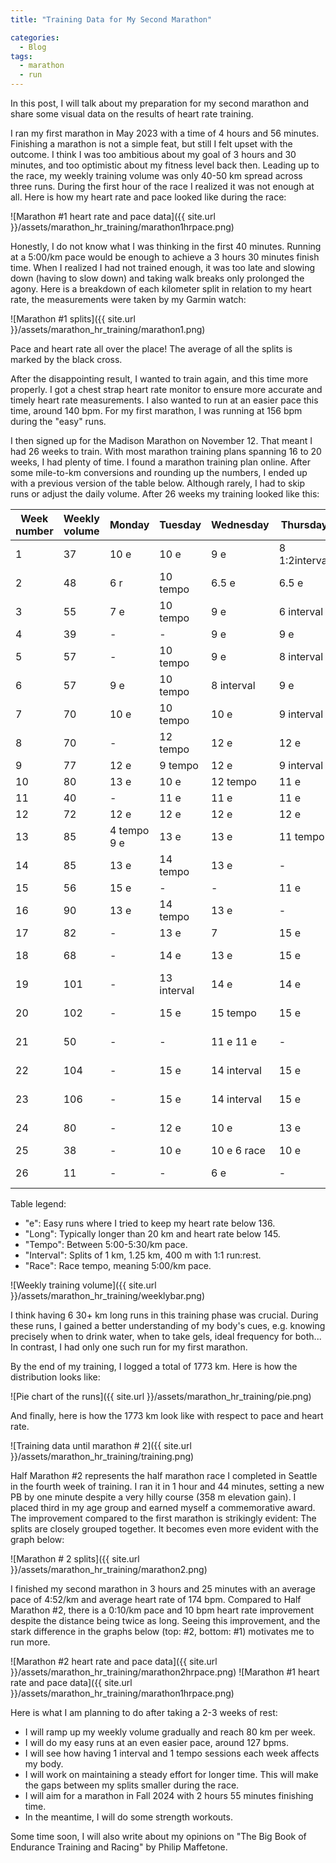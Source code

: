 ```yaml
---
title: "Training Data for My Second Marathon"

categories:
  - Blog
tags:
  - marathon
  - run
---
```


In this post, I will talk about my preparation for my second marathon and share some visual data on the results of heart rate training.

I ran my first marathon in May 2023 with a time of 4 hours and 56 minutes. Finishing a marathon is not a simple feat, but still I felt upset with the outcome. I think I was too ambitious about my goal of 3 hours and 30 minutes, and too optimistic about my fitness level back then. Leading up to the race, my weekly training volume was only 40-50 km spread across three runs. During the first hour of the race I realized it was not enough at all. Here is how my heart rate and pace looked like during the race:

![Marathon #1 heart rate and pace data]({{ site.url }}/assets/marathon_hr_training/marathon1hrpace.png)

Honestly, I do not know what I was thinking in the first 40 minutes. Running at a 5:00/km pace would be enough to achieve a 3 hours 30 minutes finish time. When I realized I had not trained enough, it was too late and slowing down (having to slow down) and taking walk breaks only prolonged the agony. Here is a breakdown of each kilometer split in relation to my heart rate, the measurements were taken by my Garmin watch:

![Marathon #1 splits]({{ site.url }}/assets/marathon_hr_training/marathon1.png)

Pace and heart rate all over the place! The average of all the splits is marked by the black cross.

After the disappointing result, I wanted to train again, and this time more properly. I got a chest strap heart rate monitor to ensure more accurate and timely heart rate measurements. I also wanted to run at an easier pace this time, around 140 bpm. For my first marathon, I was running at 156 bpm during the "easy" runs.

I then signed up for the Madison Marathon on November 12. That meant I had 26 weeks to train. With most marathon training plans spanning 16 to 20 weeks, I had plenty of time. I found a marathon training plan online. After some mile-to-km conversions and rounding up the numbers, I ended up with a previous version of the table below. Although rarely, I had to skip runs or adjust the daily volume. After 26 weeks my training looked like this:

|   Week number     | Weekly volume	|	Monday		|	Tuesday		|	Wednesday	|	Thursday			|	Friday			|	Saturday				| Sunday				|
|-------------------------|-----------------------|--------------------|-------------------|-------------------|-----------------------|-------------------|--------------------------|-----------------------|
| 1                           | 37						|	10 e				|	10 e				|	9 e				|	8 1:2interval		|	-					|		-						|	-						|
| 2                           |  48						|	6 r				|	10 tempo		|	6.5 e			|	6.5 e				|	6 r				|		13, last 2 mp	|	-						|
| 3                           |  55						|	7 e				|	10 tempo		|	9 e				|	6 interval			|	7 r				|		16					|	-						|
| 4                           |  39						|	-					|	-					|	9 e				|	9 e					|	-					|		-						|	21 race			|
| 5                           |  57						|	-					|	10 tempo		|	9 e				|	8 interval			|	9 e				|		20, last 1 mp	|	-						|
| 6                           |  57						|	9 e				|	10 tempo		|	8 interval		|	9 e					|	21				|		-						|	-						|
| 7                           |  70						|	10 e				|	10 tempo		|	10 e				|	9 interval			|	10 e				|		21 long				|	-						|
| 8                           |   70						|	-					|	12 tempo		|	12 e				|	12 e					|	12 e				|		22 long				|	-						|
| 9                           |  77						|	12 e				|	9 tempo		|	12 e				|	9	 interval		|	12 e				|		23 long				|	-						|
| 10                         |  80						|	13 e				|	10 e				|	12 tempo		|	11 e					|	11 e				|		23 long				|	-						|
| 11                         |  40						|	-					|	11 e				|	11 e				|	11 e					|	-					|		-						|	7 e					|
| 12                         |  72						|	12 e				|	12 e				|	12 e				|	12 e					|	12 e				|		12 e					|	-						|
| 13                         |  85						|	4 tempo 9 e	|	13 e				|	13 e				|	11 tempo			|	10 e				|		-						|	25 long				|
| 14                         |  85						|	13 e				|	14 tempo		|	13 e				|	-						|	-					|		30 long				|	15 e					|
| 15                         |  56						|	15 e				|	-					|	-					|	11 e					|	15 e				|		15 e					|	-						|
| 16                         |  90						|	13 e				|	14 tempo		|	13 e				|	-						|	26 long			|		13 e					|	11 e					|
| 17                         |  82						|	-					|	13 e				|	7					|	15 e					|	15 e				|		-						|	32 long				|
| 18                         |  68						|	-					|	14 e				|	13 e				|	15 e					|	14 tempo		|		12 e					|	-						|
| 19                         |  101						|	-					|	13 interval	|	14 e				|	14 e					|	14 e				|		13 tempo			|	33 long				|
| 20                         |  102						|	-					|	15 e				|	15 tempo		|	15 e					|	13 interval	|		14 e					|	30 long				|
| 21                         |  50						|	-					|	-					|	11 e 11 e		|	-						|	14 interval	|		14 e					|	-						|
| 22                         |  104						|	-					|	15 e				|	14 interval	|	15 e					|	15 e				|		15 e					|	30 long	 2 race	|
| 23                         |  106						|	-					|	15 e				|	14 interval	|	15 e					|	15 e				|		15 e					|	32 long	 5 race	|
| 24                         |  80						|	-					|	12 e				|	10 e				|	13 e					|	12 interval	|		12 e					|	21 long				|
| 25                         |  38						|	-					|	10 e				|	10 e	6 race	|	10 e					|	-					|		8 e					|	-						|
| 26                         |  11						|	-					|	-					|	6 e				|	-						|	-					|		5 shakeout		|	42 race 1 e		|

Table legend:
- "e": Easy runs where I tried to keep my heart rate below 136.
- "Long": Typically longer than 20 km and heart rate below 145.
- "Tempo": Between 5:00-5:30/km pace.
- "Interval": Splits of 1 km, 1.25 km, 400 m with 1:1 run:rest.
- "Race": Race tempo, meaning 5:00/km pace.

![Weekly training volume]({{ site.url }}/assets/marathon_hr_training/weeklybar.png)

I think having 6 30+ km long runs in this training phase was crucial. During these runs, I gained a better understanding of my body's cues, e.g. knowing precisely when to drink water, when to take gels, ideal frequency for both... In contrast, I had only one such run for my first marathon.

By the end of my training, I logged a total of 1773 km. Here is how the distribution looks like:

![Pie chart of the runs]({{ site.url }}/assets/marathon_hr_training/pie.png)

And finally, here is how the 1773 km look like with respect to pace and heart rate.

![Training data until marathon # 2]({{ site.url }}/assets/marathon_hr_training/training.png)

Half Marathon #2 represents the half marathon race I completed in Seattle in the fourth week of training. I ran it in 1 hour and 44 minutes, setting a new PB by one minute despite a very hilly course (358 m elevation gain). I placed third in my age group and earned myself a commemorative award. The improvement compared to the first marathon is strikingly evident: The splits are closely grouped together. It becomes even more evident with the graph below:

![Marathon # 2 splits]({{ site.url }}/assets/marathon_hr_training/marathon2.png)

I finished my second marathon in 3 hours and 25 minutes with an average pace of 4:52/km and average heart rate of 174 bpm. Compared to Half Marathon #2, there is a 0:10/km pace and 10 bpm heart rate improvement despite the distance being twice as long. Seeing this improvement, and the stark difference in the graphs below (top: #2, bottom: #1) motivates me to run more.

![Marathon #2 heart rate and pace data]({{ site.url }}/assets/marathon_hr_training/marathon2hrpace.png)
![Marathon #1 heart rate and pace data]({{ site.url }}/assets/marathon_hr_training/marathon1hrpace.png)

Here is what I am planning to do after taking a 2-3 weeks of rest:
- I will ramp up my weekly volume gradually and reach 80 km per week.
- I will do my easy runs at an even easier pace, around 127 bpms.
- I will see how having 1 interval and 1 tempo sessions each week affects my body.
- I will work on maintaining a steady effort for longer time. This will make the gaps between my splits smaller during the race.
- I will aim for a marathon in Fall 2024 with 2 hours 55 minutes finishing time.
- In the meantime, I will do some strength workouts.

Some time soon, I will also write about my opinions on "The Big Book of Endurance Training and Racing" by Philip Maffetone.